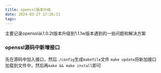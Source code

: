 ```yaml
---
title: openssl版本升级
date: 2024-03-27 17:26:11
tags:
---
```

主要记录openssl从1.0.2t版本升级到1.1.1w版本遇到的一些问题和解决方案

### openssl源码中新增接口

先在源码中加入接口，然后`./config`生成`makefile`文件
`make update`将新加接口加载到文件中，然后再`make && make install`即可